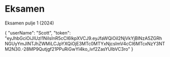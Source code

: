 # Eksamen
Eksamen pulje 1  (2024)


{
  "userName": "Scott",
  "token": "eyJhbGciOiJIUzI1NiIsInR5cCI6IkpXVCJ9.eyJfaWQiOiI2NjVkYjBlNzA5ZGRhNGUyYmJlNTJhZWMiLCJpYXQiOjE3MTc0MTYxNjcsImV4cCI6MTcxNzY3NTM2N30.-28MP9Qutjgf21PPuRiGwYl4ko_ivf2ZasYUlbVC3ro"
}